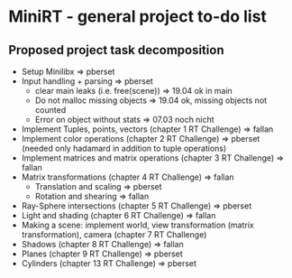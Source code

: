 # MiniRT - general project to-do list

## Proposed project task decomposition
- Setup Minilibx => pberset
- Input handling + parsing => pberset
	- clear main leaks (i.e. free(scene)) => 19.04 ok in main
	- Do not malloc missing objects => 19.04 ok, missing objects not counted
	- Error on object without stats => 07.03 noch nicht
- Implement Tuples, points, vectors (chapter 1 RT Challenge) => fallan
- Implement color operations (chapter 2 RT Challenge) => pberset (needed only hadamard in addition to tuple operations)
- Implement matrices and matrix operations (chapter 3 RT Challenge) => fallan
- Matrix transformations (chapter 4 RT Challenge) => fallan
	- Translation and scaling => pberset
	- Rotation and shearing => fallan
- Ray-Sphere intersections (chapter 5 RT Challenge) => pberset
- Light and shading (chapter 6 RT Challenge) => fallan
- Making a scene: implement world, view transformation (matrix transformation), camera (chapter 7 RT Challenge)
- Shadows (chapter 8 RT Challenge) => fallan
- Planes (chapter 9 RT Challenge) => pberset
- Cylinders (chapter 13 RT Challenge) => pberset
